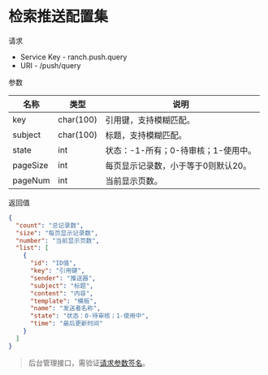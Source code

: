 # 检索推送配置集

请求
- Service Key - ranch.push.query
- URI - /push/query

参数

|名称|类型|说明|
|---|---|---|
|key|char(100)|引用键，支持模糊匹配。|
|subject|char(100)|标题，支持模糊匹配。|
|state|int|状态：-1-所有；0-待审核；1-使用中。|
|pageSize|int|每页显示记录数，小于等于0则默认20。|
|pageNum|int|当前显示页数。|

返回值
```json
{
  "count": "总记录数",
  "size": "每页显示记录数",
  "number": "当前显示页数",
  "list": [
    {
      "id": "ID值",
      "key": "引用键",
      "sender": "推送器",
      "subject": "标题",
      "content": "内容",
      "template": "模板",
      "name": "发送者名称",
      "state": "状态：0-待审核；1-使用中",
      "time": "最后更新时间"
    }
  ]
}
```

> 后台管理接口，需验证[请求参数签名](https://github.com/heisedebaise/tephra/blob/master/tephra-ctrl/doc/sign.md)。
